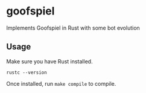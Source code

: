 # goofspiel
Implements Goofspiel in Rust with some bot evolution

## Usage
Make sure you have Rust installed.
```
rustc --version
```

Once installed, run `make compile` to compile.

